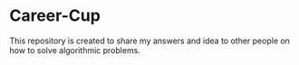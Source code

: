 # Career-Cup
This repository is created to share my answers and idea to other people on how to solve algorithmic problems.
